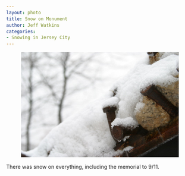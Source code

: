 ```yaml
---
layout: photo
title: Snow on Monument
author: Jeff Watkins
categories:
- Snowing in Jersey City
---
```


<figure><img class="photo" src="/photos/snow-on-monument.jpg"></figure>

There was snow on everything, including the memorial to 9/11.

